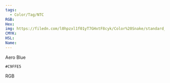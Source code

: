 ```yaml
---
tags:
  - Color/Tag/NTC
RGB:
Hex:
img: https://filedn.com/l0hpzxl1f01yT7GHxtF8cyk/Color%20Snake/standard_csv_to_svg/C9FFE5.svg
CMYK:
HSL:
Name:
---
```

Aero Blue
```palette
#C9FFE5
```
RGB
